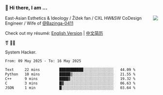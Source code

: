 ### 👋 Hi there, I am ...

<img align="right" src="https://github-readme-stats.vercel.app/api?username=vickiegpt&show_icons=true&icon_color=0366d6&bg_color=ffffff&hide_title=true" />

East-Asian Esthetics & Ideology / Žižek fan / CXL HW&SW CoDesign Engineer / Wife of [@Bazinga-0411](https://bazinga-0411.github.io/)

Check out my résumé: [English Version](http://asplos.dev/) | [中文简历](http://asplos.dev/CN.html)

⚧️ 
🏳️‍⚧️ 

System Hacker.


<!--START_SECTION:waka-->

```txt
From: 09 May 2025 - To: 16 May 2025

Text     22 mins         ███████████░░░░░░░░░░░░░░   44.09 %
Python   10 mins         █████▒░░░░░░░░░░░░░░░░░░░   21.55 %
C++      9 mins          ████▓░░░░░░░░░░░░░░░░░░░░   19.32 %
C        3 mins          █▓░░░░░░░░░░░░░░░░░░░░░░░   06.63 %
JSON     1 min           █░░░░░░░░░░░░░░░░░░░░░░░░   03.64 %
```

<!--END_SECTION:waka-->
